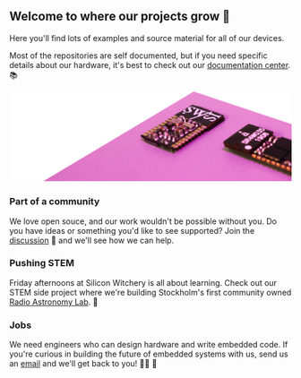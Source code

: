 ## Welcome to where our projects grow 🌱

Here you'll find lots of examples and source material for all of our devices.

Most of the repositories are self documented, but if you need specific details about our hardware, it's best to check out our [documentation center](https://docs.siliconwitchery.com). 📚

![S1 Module](profile/s1-module-back.png)
### Part of a community

We love open souce, and our work wouldn't be possible without you. Do you have ideas or something you'd like to see supported? Join the [discussion](https://github.com/siliconwitchery/.github/discussions) 💬 and we'll see how we can help.

### Pushing STEM

Friday afternoons at Silicon Witchery is all about learning. Check out our STEM side project where we're building Stockholm's first community owned [Radio Astronomy Lab](https://github.com/frihamnstorget-space-observatory). 🔭

### Jobs

We need engineers who can design hardware and write embedded code. If you're curious in building the future of embedded systems with us, send us an [email](mailto:info@siliconwitchery.com) and we'll get back to you! 🧑‍💻 💌
